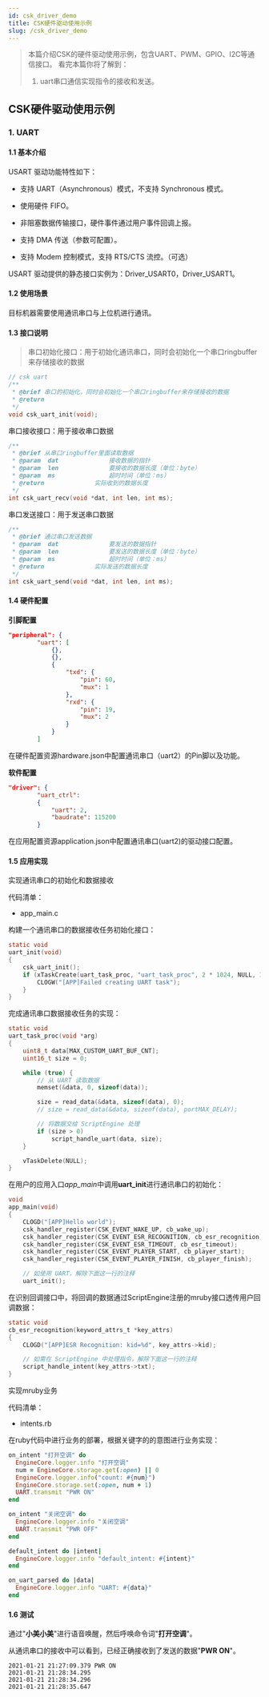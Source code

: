 ```yaml
---
id: csk_driver_demo
title: CSK硬件驱动使用示例
slug: /csk_driver_demo
---
```


> 本篇介绍CSK的硬件驱动使用示例，包含UART、PWM、GPIO、I2C等通信接口。
> 看完本篇你将了解到：
>
> 1. uart串口通信实现指令的接收和发送。

## CSK硬件驱动使用示例

### 1. UART

#### 1.1 基本介绍

USART 驱动功能特性如下：

* 支持 UART（Asynchronous）模式，不支持 Synchronous 模式。

* 使用硬件 FIFO。

* 非阻塞数据传输接口，硬件事件通过用户事件回调上报。

* 支持 DMA 传送（参数可配置）。

* 支持 Modem 控制模式，支持 RTS/CTS 流控。（可选）

USART 驱动提供的静态接口实例为：Driver_USART0，Driver_USART1。

#### 1.2 使用场景

目标机器需要使用通讯串口与上位机进行通讯。

#### 1.3 接口说明
> 串口初始化接口：用于初始化通讯串口，同时会初始化一个串口ringbuffer来存储接收的数据

```c
// csk uart
/**
 * @brief 串口的初始化，同时会初始化一个串口ringbuffer来存储接收的数据
 * @return
 */
void csk_uart_init(void);

```
串口接收接口：用于接收串口数据

```c
/**
 * @brief 从串口ringbuffer里面读取数据
 * @param  dat              接收数据的指针
 * @param  len              要接收的数据长度（单位：byte）
 * @param  ms               超时时间（单位：ms）
 * @return              实际收到的数据长度
 */
int csk_uart_recv(void *dat, int len, int ms);

```
 串口发送接口：用于发送串口数据

```c
/**
 * @brief 通过串口发送数据
 * @param  dat              要发送的数据指针
 * @param  len              要发送的数据长度（单位：byte）
 * @param  ms               超时时间（单位：ms）
 * @return              实际发送的数据长度
 */
int csk_uart_send(void *dat, int len, int ms);

```
#### 1.4 硬件配置

**引脚配置**

```json
"peripheral": {
        "uart": [
            {},
            {},
            {
                "txd": {
                    "pin": 60,
                    "mux": 1
                },
                "rxd": {
                    "pin": 19,
                    "mux": 2
                }
            }
        ]
```
在硬件配置资源hardware.json中配置通讯串口（uart2）的Pin脚以及功能。

**软件配置**
```json
"driver": {
        "uart_ctrl": 
        {
            "uart": 2,
            "baudrate": 115200
        }
```
在应用配置资源application.json中配置通讯串口(uart2)的驱动接口配置。

#### 1.5 应用实现

实现通讯串口的初始化和数据接收

代码清单：
 - app_main.c

构建一个通讯串口的数据接收任务初始化接口：
```c
static void
uart_init(void)
{
	csk_uart_init();
	if (xTaskCreate(uart_task_proc, "uart_task_proc", 2 * 1024, NULL, 13, NULL) != pdPASS) {
		CLOGW("[APP]Failed creating UART task");
	}
}
```

完成通讯串口数据接收任务的实现：
```c
static void
uart_task_proc(void *arg)
{
	uint8_t data[MAX_CUSTOM_UART_BUF_CNT];
	uint16_t size = 0;

	while (true) {
		// 从 UART 读取数据
		memset(&data, 0, sizeof(data));

		size = read_data(&data, sizeof(data), 0);
		// size = read_data(&data, sizeof(data), portMAX_DELAY);

		// 将数据交给 ScriptEngine 处理
		if (size > 0)
			script_handle_uart(data, size);
	}

	vTaskDelete(NULL);
}
```

在用户的应用入口*app_main*中调用**uart_init**进行通讯串口的初始化：
```c
void
app_main(void)
{
	CLOGD("[APP]Hello world");
	csk_handler_register(CSK_EVENT_WAKE_UP, cb_wake_up);
	csk_handler_register(CSK_EVENT_ESR_RECOGNITION, cb_esr_recognition);
	csk_handler_register(CSK_EVENT_ESR_TIMEOUT, cb_esr_timeout);
	csk_handler_register(CSK_EVENT_PLAYER_START, cb_player_start);
	csk_handler_register(CSK_EVENT_PLAYER_FINISH, cb_player_finish);

	// 如使用 UART，解除下面这一行的注释
	uart_init();
```
在识别回调接口中，将回调的数据通过ScriptEngine注册的mruby接口透传用户回调数据：
```c
static void
cb_esr_recognition(keyword_attrs_t *key_attrs)
{
	CLOGD("[APP]ESR Recognition: kid=%d", key_attrs->kid);

	// 如需在 ScriptEngine 中处理指令，解除下面这一行的注释
	script_handle_intent(key_attrs->txt);
}

```

实现mruby业务

代码清单：
 - intents.rb <br/>

在ruby代码中进行业务的部署，根据关键字的的意图进行业务实现：
```ruby
on_intent "打开空调" do
  EngineCore.logger.info "打开空调"
  num = EngineCore.storage.get(:open) || 0
  EngineCore.logger.info("count: #{num}")
  EngineCore.storage.set(:open, num + 1)
  UART.transmit "PWR ON"
end

on_intent "关闭空调" do
  EngineCore.logger.info "关闭空调"
  UART.transmit "PWR OFF"
end

default_intent do |intent|
  EngineCore.logger.info "default_intent: #{intent}"
end

on_uart_parsed do |data|
  EngineCore.logger.info "UART: #{data}"
end

```

#### 1.6 测试
通过"**小美小美**"进行语音唤醒，然后呼唤命令词"**打开空调**"。

从通讯串口的接收中可以看到，已经正确接收到了发送的数据"**PWR ON**"。

```shell
2021-01-21 21:27:09.379	PWR ON
2021-01-21 21:28:34.295	
2021-01-21 21:28:34.296	
2021-01-21 21:28:35.647	
```
